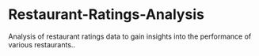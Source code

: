 # Restaurant-Ratings-Analysis
Analysis of restaurant ratings data to gain insights into the performance of various restaurants..
